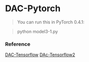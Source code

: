 # DAC-Pytorch

> You can run this in PyTorch 0.4.1:

> python model3-1.py 

### Reference
[DAC-Tensorflow](https://github.com/HongtaoYang/DAC-tensorflow)
[DAc-Tensorflow2](https://github.com/graykode/DAC)
